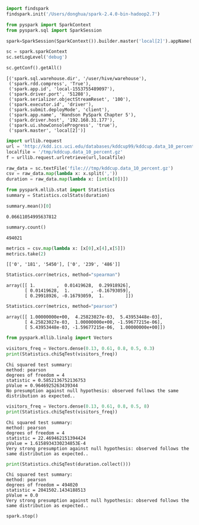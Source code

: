 

```python
import findspark
findspark.init('/Users/donghua/spark-2.4.0-bin-hadoop2.7')

from pyspark import SparkContext
from pyspark.sql import SparkSession

spark=SparkSession(SparkContext()).builder.master('local[2]').appName('Handson PySpark Chapter 5').getOrCreate()
```


```python
sc = spark.sparkContext
sc.setLogLevel('debug')
```


```python
sc.getConf().getAll()
```




    [('spark.sql.warehouse.dir', '/user/hive/warehouse'),
     ('spark.rdd.compress', 'True'),
     ('spark.app.id', 'local-1553755489097'),
     ('spark.driver.port', '51208'),
     ('spark.serializer.objectStreamReset', '100'),
     ('spark.executor.id', 'driver'),
     ('spark.submit.deployMode', 'client'),
     ('spark.app.name', 'Handson PySpark Chapter 5'),
     ('spark.driver.host', '192.168.31.177'),
     ('spark.ui.showConsoleProgress', 'true'),
     ('spark.master', 'local[2]')]




```python
import urllib.request
url = 'http://kdd.ics.uci.edu/databases/kddcup99/kddcup.data_10_percent.gz'
localfile = '/tmp/kddcup.data_10_percent.gz'
f = urllib.request.urlretrieve(url,localfile)

raw_data = sc.textFile('file:///tmp/kddcup.data_10_percent.gz')
csv = raw_data.map(lambda x: x.split(','))
duration = raw_data.map(lambda x: [int(x[0])])
```


```python
from pyspark.mllib.stat import Statistics
summary = Statistics.colStats(duration)
```


```python
summary.mean()[0]
```




    0.06611054995637812




```python
summary.count()
```




    494021




```python
metrics = csv.map(lambda x: [x[0],x[4],x[5]])
metrics.take(2)
```




    [['0', '181', '5450'], ['0', '239', '486']]




```python
Statistics.corr(metrics, method="spearman")
```




    array([[ 1.        ,  0.01419628,  0.29918926],
           [ 0.01419628,  1.        , -0.16793059],
           [ 0.29918926, -0.16793059,  1.        ]])




```python
Statistics.corr(metrics, method="pearson")
```




    array([[ 1.00000000e+00,  4.25823027e-03,  5.43953448e-03],
           [ 4.25823027e-03,  1.00000000e+00, -1.59677215e-06],
           [ 5.43953448e-03, -1.59677215e-06,  1.00000000e+00]])




```python
from pyspark.mllib.linalg import Vectors
```


```python
visitors_freq = Vectors.dense(0.13, 0.61, 0.8, 0.5, 0.3)
print(Statistics.chiSqTest(visitors_freq))
```

    Chi squared test summary:
    method: pearson
    degrees of freedom = 4 
    statistic = 0.5852136752136753 
    pValue = 0.9646925263439344 
    No presumption against null hypothesis: observed follows the same distribution as expected..



```python
visitors_freq = Vectors.dense(0.13, 0.61, 0.8, 0.5, 8)
print(Statistics.chiSqTest(visitors_freq))
```

    Chi squared test summary:
    method: pearson
    degrees of freedom = 4 
    statistic = 22.469462151394424 
    pValue = 1.6158934330234853E-4 
    Very strong presumption against null hypothesis: observed follows the same distribution as expected..



```python
print(Statistics.chiSqTest(duration.collect()))
```

    Chi squared test summary:
    method: pearson
    degrees of freedom = 494020 
    statistic = 2041502.1434188513 
    pValue = 0.0 
    Very strong presumption against null hypothesis: observed follows the same distribution as expected..



```python
spark.stop()
```
